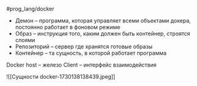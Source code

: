 #prog_lang/docker

- Демон – программа, которая управляет всеми объектами докера, постоянно работает в фоновом режиме
- Образ – инструкция того, каким должен быть контейнер, строятся слоями
- Репозиторий – сервер где хранятся готовые образы
- Контейнер – та сущность, в которой работает программа

Docker host – железо
Client – интерфейс взаимодействия

![[Сущности docker-1730138138439.jpeg]]